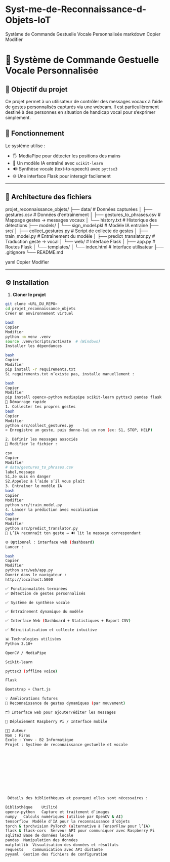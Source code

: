# Syst-me-de-Reconnaissance-d-Objets-IoT
Système de Commande Gestuelle Vocale Personnalisée
markdown
Copier
Modifier
# 🤖 Système de Commande Gestuelle Vocale Personnalisée

## 🎯 Objectif du projet

Ce projet permet à un utilisateur de contrôler des messages vocaux à l’aide de gestes personnalisés capturés via une webcam. Il est particulièrement destiné à des personnes en situation de handicap vocal pour s’exprimer simplement.

## 🧠 Fonctionnement

Le système utilise :
- 🖐️ MediaPipe pour détecter les positions des mains
- 🤖 Un modèle IA entraîné avec `scikit-learn`
- 🔊 Synthèse vocale (text-to-speech) avec `pyttsx3`
- 🌐 Une interface Flask pour interagir facilement

---

## 🧱 Architecture des fichiers

projet_reconnaissance_objets/
├── data/ # Données capturées
│ ├── gestures.csv # Données d'entraînement
│ ├── gestures_to_phrases.csv # Mappage gestes → messages vocaux
│ └── history.txt # Historique des détections
├── models/
│ └── sign_model.pkl # Modèle IA entraîné
├── src/
│ ├── collect_gestures.py # Script de collecte de gestes
│ ├── train_model.py # Entraînement du modèle
│ ├── predict_translator.py # Traduction geste → vocal
│ └── web/ # Interface Flask
│ ├── app.py # Routes Flask
│ └── templates/
│ └── index.html # Interface utilisateur
├── .gitignore
└── README.md

yaml
Copier
Modifier

---

## ⚙️ Installation

1. **Cloner le projet**
```bash
git clone <URL_DU_REPO>
cd projet_reconnaissance_objets
Créer un environnement virtuel

bash
Copier
Modifier
python -m venv .venv
source .venv/Scripts/activate  # (Windows)
Installer les dépendances

bash
Copier
Modifier
pip install -r requirements.txt
Si requirements.txt n’existe pas, installe manuellement :

bash
Copier
Modifier
pip install opencv-python mediapipe scikit-learn pyttsx3 pandas flask
🚀 Démarrage rapide
1. Collecter tes propres gestes
bash
Copier
Modifier
python src/collect_gestures.py
➡️ Enregistre un geste, puis donne-lui un nom (ex: S1, STOP, HELP)

2. Définir les messages associés
📄 Modifier le fichier :

csv
Copier
Modifier
# data/gestures_to_phrases.csv
label,message
S1,Je suis en danger
S2,Appelez à l’aide s’il vous plaît
3. Entraîner le modèle IA
bash
Copier
Modifier
python src/train_model.py
4. Lancer la prédiction avec vocalisation
bash
Copier
Modifier
python src/predict_translator.py
🧠 L’IA reconnaît ton geste → 🔊 lit le message correspondant

🌐 Optionnel : interface web (dashboard)
Lancer :

bash
Copier
Modifier
python src/web/app.py
Ouvrir dans le navigateur :
http://localhost:5000

✅ Fonctionnalités terminées
✅ Détection de gestes personnalisés

✅ Système de synthèse vocale

✅ Entraînement dynamique du modèle

✅ Interface Web (Dashboard + Statistiques + Export CSV)

✅ Réinitialisation et collecte intuitive

📊 Technologies utilisées
Python 3.10+

OpenCV / MediaPipe

Scikit-learn

pyttsx3 (offline voice)

Flask

Bootstrap + Chart.js

💡 Améliorations futures
🔁 Reconnaissance de gestes dynamiques (par mouvement)

🗂️ Interface web pour ajouter/éditer les messages

📱 Déploiement Raspberry Pi / Interface mobile

👨‍💻 Auteur
Nom : Firas
École : Ynov - B2 Informatique
Projet : Système de reconnaissance gestuelle et vocale











 Détails des bibliothèques et pourquoi elles sont nécessaires :

Bibliothèque	Utilité
opencv-python	Capture et traitement d’images
numpy	Calculs numériques (utilisé par OpenCV & AI)
tensorflow	Modèle d’IA pour la reconnaissance d’objets
torch & torchvision	PyTorch (alternative à TensorFlow pour l’IA)
flask & flask-cors	Serveur API pour communiquer avec Raspberry Pi
sqlite3	Base de données locale
pandas	Manipulation des données
matplotlib	Visualisation des données et résultats
requests	Communication avec API distante
pyyaml	Gestion des fichiers de configuration
